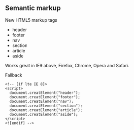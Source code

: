 ## Semantic markup

New HTML5 markup tags

* header
* footer
* nav
* section
* article
* aside

Works great in IE9 above, Firefox, Chrome, Opera and Safari.

Fallback

```
<!-- [if lte IE 8]>
<script>
  document.creatElement("header");
  document.creatElement("footer");
  document.creatElement("nav");
  document.creatElement("section");
  document.creatElement("article");
  document.creatElement("aside");
</script>
<![endif] -->
```
